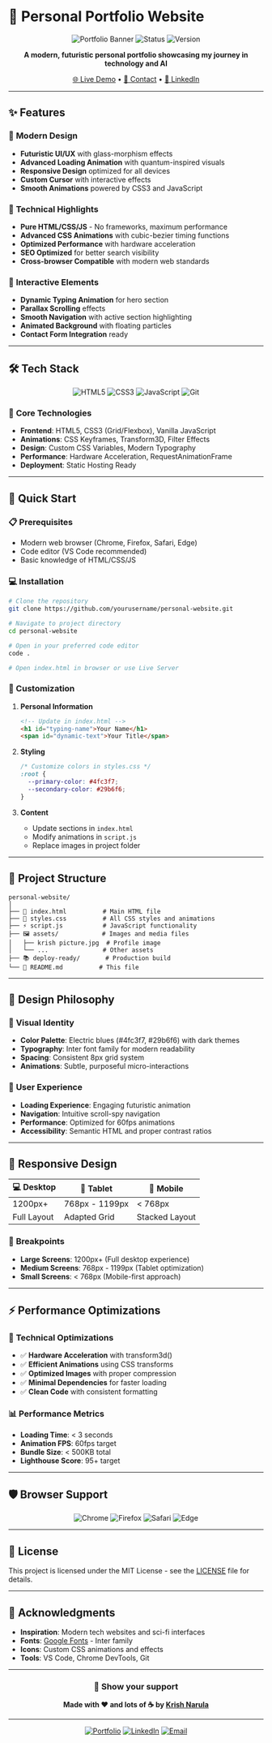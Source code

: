 # 🚀 Personal Portfolio Website

<div align="center">

![Portfolio Banner](https://img.shields.io/badge/Portfolio-Krish%20Narula-4fc3f7?style=for-the-badge&logo=react&logoColor=white)
![Status](https://img.shields.io/badge/Status-Live-brightgreen?style=for-the-badge)
![Version](https://img.shields.io/badge/Version-2.0-blue?style=for-the-badge)

**A modern, futuristic personal portfolio showcasing my journey in technology and AI**

[🌐 Live Demo](https://krishnarula.dev) • [📧 Contact](mailto:your-email@domain.com) • [💼 LinkedIn](https://linkedin.com/in/yourprofile)

</div>

---

## ✨ Features

### 🎨 **Modern Design**
- **Futuristic UI/UX** with glass-morphism effects
- **Advanced Loading Animation** with quantum-inspired visuals
- **Responsive Design** optimized for all devices
- **Custom Cursor** with interactive effects
- **Smooth Animations** powered by CSS3 and JavaScript

### 🔧 **Technical Highlights**
- **Pure HTML/CSS/JS** - No frameworks, maximum performance
- **Advanced CSS Animations** with cubic-bezier timing functions
- **Optimized Performance** with hardware acceleration
- **SEO Optimized** for better search visibility
- **Cross-browser Compatible** with modern web standards

### 🌟 **Interactive Elements**
- **Dynamic Typing Animation** for hero section
- **Parallax Scrolling** effects
- **Smooth Navigation** with active section highlighting
- **Animated Background** with floating particles
- **Contact Form Integration** ready

---

## 🛠️ Tech Stack

<div align="center">

![HTML5](https://img.shields.io/badge/HTML5-E34F26?style=for-the-badge&logo=html5&logoColor=white)
![CSS3](https://img.shields.io/badge/CSS3-1572B6?style=for-the-badge&logo=css3&logoColor=white)
![JavaScript](https://img.shields.io/badge/JavaScript-F7DF1E?style=for-the-badge&logo=javascript&logoColor=black)
![Git](https://img.shields.io/badge/Git-F05032?style=for-the-badge&logo=git&logoColor=white)

</div>

### 🎯 **Core Technologies**
- **Frontend**: HTML5, CSS3 (Grid/Flexbox), Vanilla JavaScript
- **Animations**: CSS Keyframes, Transform3D, Filter Effects
- **Design**: Custom CSS Variables, Modern Typography
- **Performance**: Hardware Acceleration, RequestAnimationFrame
- **Deployment**: Static Hosting Ready

---

## 🚀 Quick Start

### 📋 Prerequisites
- Modern web browser (Chrome, Firefox, Safari, Edge)
- Code editor (VS Code recommended)
- Basic knowledge of HTML/CSS/JS

### 💻 Installation

```bash
# Clone the repository
git clone https://github.com/yourusername/personal-website.git

# Navigate to project directory
cd personal-website

# Open in your preferred code editor
code .

# Open index.html in browser or use Live Server
```

### 🔧 Customization

1. **Personal Information**
   ```html
   <!-- Update in index.html -->
   <h1 id="typing-name">Your Name</h1>
   <span id="dynamic-text">Your Title</span>
   ```

2. **Styling**
   ```css
   /* Customize colors in styles.css */
   :root {
     --primary-color: #4fc3f7;
     --secondary-color: #29b6f6;
   }
   ```

3. **Content**
   - Update sections in `index.html`
   - Modify animations in `script.js`
   - Replace images in project folder

---

## 📁 Project Structure

```
personal-website/
│
├── 📄 index.html          # Main HTML file
├── 🎨 styles.css          # All CSS styles and animations
├── ⚡ script.js           # JavaScript functionality
├── 🖼️ assets/            # Images and media files
│   ├── krish picture.jpg  # Profile image
│   └── ...               # Other assets
├── 📚 deploy-ready/       # Production build
└── 📖 README.md          # This file
```

---

## 🎨 Design Philosophy

### 🌟 **Visual Identity**
- **Color Palette**: Electric blues (#4fc3f7, #29b6f6) with dark themes
- **Typography**: Inter font family for modern readability
- **Spacing**: Consistent 8px grid system
- **Animations**: Subtle, purposeful micro-interactions

### 🚀 **User Experience**
- **Loading Experience**: Engaging futuristic animation
- **Navigation**: Intuitive scroll-spy navigation
- **Performance**: Optimized for 60fps animations
- **Accessibility**: Semantic HTML and proper contrast ratios

---

## 📱 Responsive Design

<div align="center">

| 💻 Desktop | 📱 Tablet | 📱 Mobile |
|------------|-----------|-----------|
| 1200px+ | 768px - 1199px | < 768px |
| Full Layout | Adapted Grid | Stacked Layout |

</div>

### 📐 **Breakpoints**
- **Large Screens**: 1200px+ (Full desktop experience)
- **Medium Screens**: 768px - 1199px (Tablet optimization)
- **Small Screens**: < 768px (Mobile-first approach)

---

## ⚡ Performance Optimizations

### 🔧 **Technical Optimizations**
- ✅ **Hardware Acceleration** with transform3d()
- ✅ **Efficient Animations** using CSS transforms
- ✅ **Optimized Images** with proper compression
- ✅ **Minimal Dependencies** for faster loading
- ✅ **Clean Code** with consistent formatting

### 📊 **Performance Metrics**
- **Loading Time**: < 3 seconds
- **Animation FPS**: 60fps target
- **Bundle Size**: < 500KB total
- **Lighthouse Score**: 95+ target

---

## 🛡️ Browser Support

<div align="center">

![Chrome](https://img.shields.io/badge/Chrome-90+-brightgreen?style=flat-square&logo=google-chrome)
![Firefox](https://img.shields.io/badge/Firefox-88+-brightgreen?style=flat-square&logo=firefox)
![Safari](https://img.shields.io/badge/Safari-14+-brightgreen?style=flat-square&logo=safari)
![Edge](https://img.shields.io/badge/Edge-90+-brightgreen?style=flat-square&logo=microsoft-edge)

</div>

---


## 📄 License

This project is licensed under the MIT License - see the [LICENSE](LICENSE) file for details.

---

## 🙏 Acknowledgments

- **Inspiration**: Modern tech websites and sci-fi interfaces
- **Fonts**: [Google Fonts](https://fonts.google.com/) - Inter family
- **Icons**: Custom CSS animations and effects
- **Tools**: VS Code, Chrome DevTools, Git

---

<div align="center">

### 🌟 **Show your support**

**Made with ❤️ and lots of ☕ by [Krish Narula](https://github.com/krishnarula2)**

---

[![Portfolio](https://img.shields.io/badge/Portfolio-Visit%20Now-4fc3f7?style=for-the-badge&logo=react&logoColor=white)](https://krishnarula.dev)
[![LinkedIn](https://img.shields.io/badge/LinkedIn-Connect-0077B5?style=for-the-badge&logo=linkedin&logoColor=white)]((https://www.linkedin.com/in/krish-narula-b50724274/))
[![Email](https://img.shields.io/badge/Email-Contact-D14836?style=for-the-badge&logo=gmail&logoColor=white)](mailto:narulakrish2@gmail.com)

</div> 
